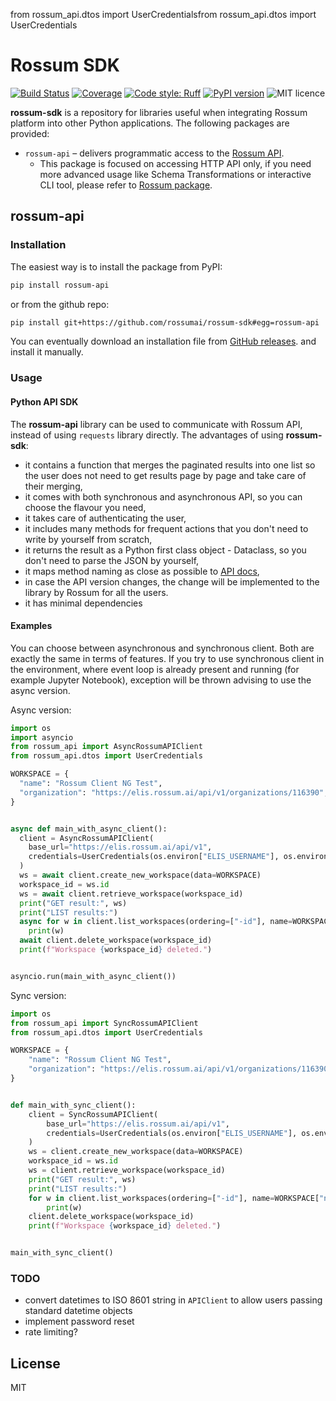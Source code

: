 from rossum_api.dtos import UserCredentialsfrom rossum_api.dtos import UserCredentials

# Rossum SDK

[![Build Status](https://github.com/rossumai/rossum-sdk/actions/workflows/test-and-deploy.yaml/badge.svg)](https://github.com/rossumai/rossum-sdk/actions)
[![Coverage](https://codecov.io/gh/rossumai/rossum-sdk/branch/main/graph/badge.svg)](https://codecov.io/gh/rossumai/rossum-sdk)
[![Code style: Ruff](https://img.shields.io/endpoint?url=https://raw.githubusercontent.com/astral-sh/ruff/main/assets/badge/v2.json)](https://github.com/astral-sh/ruff)
[![PyPI version](https://img.shields.io/pypi/v/rossum-api.svg)](https://pypi.org/project/rossum-api/)
![MIT licence](https://img.shields.io/pypi/l/rossum.svg)

**rossum-sdk** is a repository for libraries useful when integrating Rossum platform into other Python applications. The following packages are provided:


* `rossum-api` – delivers programmatic access to the [Rossum API](https://api.elis.rossum.ai/docs).
  * This package is focused on accessing HTTP API only, if you need more advanced usage like Schema Transformations or interactive CLI tool, please refer to [Rossum package](https://github.com/rossumai/rossum).


## rossum-api

### Installation

The easiest way is to install the package from PyPI:

```bash
pip install rossum-api
```

or from the github repo:
```bash
pip install git+https://github.com/rossumai/rossum-sdk#egg=rossum-api
```

You can eventually download an installation file from [GitHub releases](https://github.com/rossumai/rossum-sdk/releases).
and install it manually.

### Usage

#### Python API SDK

The **rossum-api** library can be used to communicate with Rossum API, instead of using `requests` library directly. The advantages of using **rossum-sdk**:

* it contains a function that merges the paginated results into one list so the user does not need to get results page by page and take care of their merging,
* it comes with both synchronous and asynchronous API, so you can choose the flavour you need,
* it takes care of authenticating the user,
* it includes many methods for frequent actions that you don't need to write by yourself from scratch,
* it returns the result as a Python first class object - Dataclass, so you don't need to parse the JSON by yourself,
* it maps method naming as close as possible to [API docs](https://elis.rossum.ai/api/docs),
* in case the API version changes, the change will be implemented to the library by Rossum for all the users.
* it has minimal dependencies

#### Examples

You can choose between asynchronous and synchronous client. Both are exactly the same in terms of features. If you try to use synchronous client in the environment, where event loop is already present and running (for example Jupyter Notebook), exception will be thrown advising to use the async version.

Async version:

```python
import os
import asyncio
from rossum_api import AsyncRossumAPIClient
from rossum_api.dtos import UserCredentials

WORKSPACE = {
  "name": "Rossum Client NG Test",
  "organization": "https://elis.rossum.ai/api/v1/organizations/116390",
}


async def main_with_async_client():
  client = AsyncRossumAPIClient(
    base_url="https://elis.rossum.ai/api/v1",
    credentials=UserCredentials(os.environ["ELIS_USERNAME"], os.environ["ELIS_PASSWORD"]),
  )
  ws = await client.create_new_workspace(data=WORKSPACE)
  workspace_id = ws.id
  ws = await client.retrieve_workspace(workspace_id)
  print("GET result:", ws)
  print("LIST results:")
  async for w in client.list_workspaces(ordering=["-id"], name=WORKSPACE["name"]):
    print(w)
  await client.delete_workspace(workspace_id)
  print(f"Workspace {workspace_id} deleted.")


asyncio.run(main_with_async_client())
```

Sync version:

```python
import os
from rossum_api import SyncRossumAPIClient
from rossum_api.dtos import UserCredentials

WORKSPACE = {
    "name": "Rossum Client NG Test",
    "organization": "https://elis.rossum.ai/api/v1/organizations/116390",
}


def main_with_sync_client():
    client = SyncRossumAPIClient(
        base_url="https://elis.rossum.ai/api/v1",
        credentials=UserCredentials(os.environ["ELIS_USERNAME"], os.environ["ELIS_PASSWORD"]),
    )
    ws = client.create_new_workspace(data=WORKSPACE)
    workspace_id = ws.id
    ws = client.retrieve_workspace(workspace_id)
    print("GET result:", ws)
    print("LIST results:")
    for w in client.list_workspaces(ordering=["-id"], name=WORKSPACE["name"]):
        print(w)
    client.delete_workspace(workspace_id)
    print(f"Workspace {workspace_id} deleted.")


main_with_sync_client()
```

### TODO

* convert datetimes to ISO 8601 string in `APIClient` to allow users passing standard datetime objects
* implement password reset
* rate limiting?

## License

MIT
